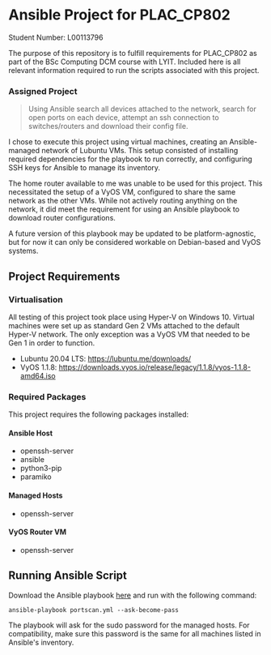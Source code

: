 # Ansible Project for PLAC_CP802
Student Number: L00113796

The purpose of this repository is to fulfill requirements for PLAC_CP802 as part of the BSc Computing DCM course with LYIT. Included here is all relevant information required to run the scripts associated with this project.

### Assigned Project
>Using Ansible search all devices attached to the network, search for open ports on each device, attempt an ssh connection to switches/routers and download their config file.

I chose to execute this project using virtual machines, creating an Ansible-managed network of Lubuntu VMs. This setup consisted of installing required dependencies for the playbook to run correctly, and configuring SSH keys for Ansible to manage its inventory.

The home router available to me was unable to be used for this project. This necessitated the setup of a VyOS VM, configured to share the same network as the other VMs. While not actively routing anything on the network, it did meet the requirement for using an Ansible playbook to download router configurations.

A future version of this playbook may be updated to be platform-agnostic, but for now it can only be considered workable on Debian-based and VyOS systems.

## Project Requirements
### Virtualisation
All testing of this project took place using Hyper-V on Windows 10. Virtual machines were set up as standard Gen 2 VMs attached to the default Hyper-V network. The only exception was a VyOS VM that needed to be Gen 1 in order to function.

- Lubuntu 20.04 LTS: https://lubuntu.me/downloads/
- VyOS 1.1.8: https://downloads.vyos.io/release/legacy/1.1.8/vyos-1.1.8-amd64.iso

### Required Packages
This project requires the following packages installed:

#### Ansible Host
- openssh-server
- ansible
- python3-pip
- paramiko

#### Managed Hosts
- openssh-server

#### VyOS Router VM
- openssh-server

## Running Ansible Script
Download the Ansible playbook [here](https://github.com/danecode/lyit-ansible-project/blob/master/portscan.yml) and run with the following command:

```
ansible-playbook portscan.yml --ask-become-pass
```
The playbook will ask for the sudo password for the managed hosts. For compatibility, make sure this password is the same for all machines listed in Ansible's inventory.
